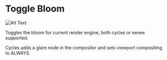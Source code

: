 # Toggle Bloom

![Alt Text](../gifs/maybe.gif)

Toggles the bloom for current render engine, both cycles or eevee supported.

Cycles adds a glare node in the compositor and sets viewport compositing to ALWAYS.
